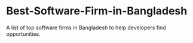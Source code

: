# Best-Software-Firm-in-Bangladesh
A list of top software firms in Bangladesh to help developers find opportunities.

